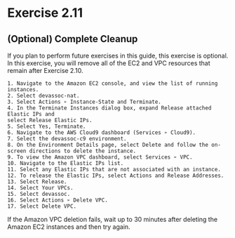 # Exercise 2.11## (Optional) Complete CleanupIf you plan to perform future exercises in this guide, this exercise is optional.In this exercise, you will remove all of the EC2 and VPC resources that remain after Exercise 2.10.	1. Navigate to the Amazon EC2 console, and view the list of running instances.	2. Select devassoc-nat.	3. Select Actions ➢ Instance-State and Terminate.	4. In the Terminate Instances dialog box, expand Release attached Elastic IPs and	select Release Elastic IPs.	5. Select Yes, Terminate.	6. Navigate to the AWS Cloud9 dashboard (Services ➢ Cloud9).	7. Select the devassoc-c9 environment.	8. On the Environment Details page, select Delete and follow the on-screen directions to delete the instance.	9. To view the Amazon VPC dashboard, select Services ➢ VPC.	10. Navigate to the Elastic IPs list.	11. Select any Elastic IPs that are not associated with an instance.	12. To release the Elastic IPs, select Actions and Release Addresses.
	13. Select Release.	14. Select Your VPCs.	15. Select devassoc.	16. Select Actions ➢ Delete VPC.	17. Select Delete VPC.If the Amazon VPC deletion fails, wait up to 30 minutes after deleting the Amazon EC2instances and then try again.